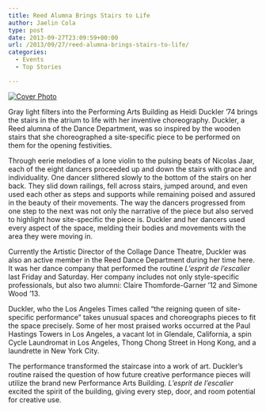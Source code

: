 ```yaml
---
title: Reed Alumna Brings Stairs to Life
author: Jaelin Cola
type: post
date: 2013-09-27T23:09:59+00:00
url: /2013/09/27/reed-alumna-brings-stairs-to-life/
categories:
  - Events
  - Top Stories

---
```

[<img class="aligncenter size-full wp-image-2673" alt="Cover Photo" src="https://i1.wp.com/www.reedquest.org/wp-content/uploads/2013/09/Cover-Photo.jpg?resize=645%2C430" data-recalc-dims="1" />][1]

Gray light filters into the Performing Arts Building as Heidi Duckler ’74 brings the stairs in the atrium to life with her inventive choreography. Duckler, a Reed alumna of the Dance Department, was so inspired by the wooden stairs that she choreographed a site-specific piece to be performed on them for the opening festivities.

Through eerie melodies of a lone violin to the pulsing beats of Nicolas Jaar, each of the eight dancers proceeded up and down the stairs with grace and individuality. One dancer slithered slowly to the bottom of the stairs on her back. They slid down railings, fell across stairs, jumped around, and even used each other as steps and supports while remaining poised and assured in the beauty of their movements. The way the dancers progressed from one step to the next was not only the narrative of the piece but also served to highlight how site-specific the piece is. Duckler and her dancers used every aspect of the space, melding their bodies and movements with the area they were moving in.

Currently the Artistic Director of the Collage Dance Theatre, Duckler was also an active member in the Reed Dance Department during her time here. It was her dance company that performed the routine _L’esprit de l’escalier_ last Friday and Saturday. Her company includes not only style-specific professionals, but also two alumni: Claire Thomforde-Garner ’12 and Simone Wood ’13.

Duckler, who the Los Angeles Times called “the reigning queen of site-specific performance” takes unusual spaces and choreographs pieces to fit the space precisely. Some of her most praised works occurred at the Paul Hastings Towers in Los Angeles, a vacant lot in Glendale, California, a spin Cycle Laundromat in Los Angeles, Thong Chong Street in Hong Kong, and a laundrette in New York City.

The performance transformed the staircase into a work of art. Duckler’s routine raised the question of how future creative performance pieces will utilize the brand new Performance Arts Building. _L’esprit de l’escalier_ excited the spirit of the building, giving every step, door, and room potential for creative use.

 [1]: https://i1.wp.com/www.reedquest.org/wp-content/uploads/2013/09/Cover-Photo.jpg